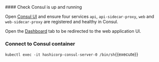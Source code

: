 #### Check Consul is up and running

Open [Consul UI](https://[[HOST_SUBDOMAIN]]-80-[[KATACODA_HOST]].environments.katacoda.com/ui/minidc/services) and ensure four services `api`, `api-sidecar-proxy`, `web` and `web-sidecar-proxy` are registered and healthy in Consul.

Open the [Dashboard](https://[[HOST_SUBDOMAIN]]-9090-[[KATACODA_HOST]].environments.katacoda.com/ui) tab to be redirected to the web application UI.

### Connect to Consul container

`kubectl exec -it hashicorp-consul-server-0 /bin/sh`{{execute}}